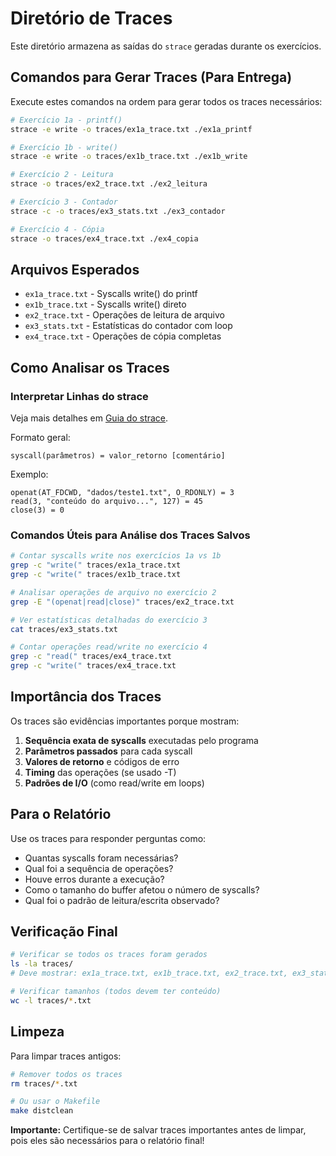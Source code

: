 # Diretório de Traces

Este diretório armazena as saídas do `strace` geradas durante os exercícios.

## Comandos para Gerar Traces (Para Entrega)

Execute estes comandos na ordem para gerar todos os traces necessários:

```bash
# Exercício 1a - printf()
strace -e write -o traces/ex1a_trace.txt ./ex1a_printf

# Exercício 1b - write()
strace -e write -o traces/ex1b_trace.txt ./ex1b_write

# Exercício 2 - Leitura
strace -o traces/ex2_trace.txt ./ex2_leitura

# Exercício 3 - Contador
strace -c -o traces/ex3_stats.txt ./ex3_contador

# Exercício 4 - Cópia
strace -o traces/ex4_trace.txt ./ex4_copia
```

## Arquivos Esperados

- `ex1a_trace.txt` - Syscalls write() do printf
- `ex1b_trace.txt` - Syscalls write() direto
- `ex2_trace.txt` - Operações de leitura de arquivo
- `ex3_stats.txt` - Estatísticas do contador com loop
- `ex4_trace.txt` - Operações de cópia completas

## Como Analisar os Traces

### Interpretar Linhas do strace
Veja mais detalhes em [Guia do strace](guia_strace.md).

Formato geral:
```
syscall(parâmetros) = valor_retorno [comentário]
```

Exemplo:
```
openat(AT_FDCWD, "dados/teste1.txt", O_RDONLY) = 3
read(3, "conteúdo do arquivo...", 127) = 45
close(3) = 0
```

### Comandos Úteis para Análise dos Traces Salvos

```bash
# Contar syscalls write nos exercícios 1a vs 1b
grep -c "write(" traces/ex1a_trace.txt
grep -c "write(" traces/ex1b_trace.txt

# Analisar operações de arquivo no exercício 2
grep -E "(openat|read|close)" traces/ex2_trace.txt

# Ver estatísticas detalhadas do exercício 3
cat traces/ex3_stats.txt

# Contar operações read/write no exercício 4
grep -c "read(" traces/ex4_trace.txt
grep -c "write(" traces/ex4_trace.txt
```

## Importância dos Traces

Os traces são evidências importantes porque mostram:

1. **Sequência exata de syscalls** executadas pelo programa
2. **Parâmetros passados** para cada syscall
3. **Valores de retorno** e códigos de erro
4. **Timing** das operações (se usado -T)
5. **Padrões de I/O** (como read/write em loops)

## Para o Relatório

Use os traces para responder perguntas como:

- Quantas syscalls foram necessárias?
- Qual foi a sequência de operações?
- Houve erros durante a execução?
- Como o tamanho do buffer afetou o número de syscalls?
- Qual foi o padrão de leitura/escrita observado?

## Verificação Final

```bash
# Verificar se todos os traces foram gerados
ls -la traces/
# Deve mostrar: ex1a_trace.txt, ex1b_trace.txt, ex2_trace.txt, ex3_stats.txt, ex4_trace.txt

# Verificar tamanhos (todos devem ter conteúdo)
wc -l traces/*.txt
```

## Limpeza

Para limpar traces antigos:
```bash
# Remover todos os traces
rm traces/*.txt

# Ou usar o Makefile
make distclean
```

**Importante:** Certifique-se de salvar traces importantes antes de limpar, pois eles são necessários para o relatório final!
